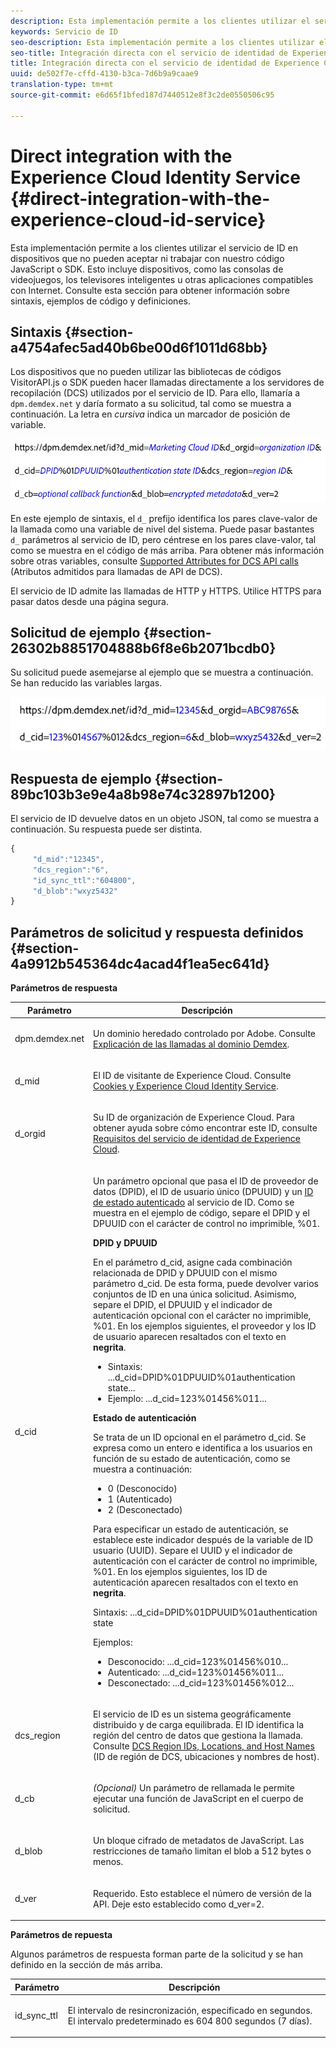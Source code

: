 ```yaml
---
description: Esta implementación permite a los clientes utilizar el servicio de ID en dispositivos que no pueden aceptar ni trabajar con nuestro código JavaScript o SDK. Esto incluye dispositivos, como las consolas de videojuegos, los televisores inteligentes u otras aplicaciones compatibles con Internet. Consulte esta sección para obtener información sobre sintaxis, ejemplos de código y definiciones.
keywords: Servicio de ID
seo-description: Esta implementación permite a los clientes utilizar el servicio de ID en dispositivos que no pueden aceptar ni trabajar con nuestro código JavaScript o SDK. Esto incluye dispositivos, como las consolas de videojuegos, los televisores inteligentes u otras aplicaciones compatibles con Internet. Consulte esta sección para obtener información sobre sintaxis, ejemplos de código y definiciones.
seo-title: Integración directa con el servicio de identidad de Experience Cloud
title: Integración directa con el servicio de identidad de Experience Cloud
uuid: de502f7e-cffd-4130-b3ca-7d6b9a9caae9
translation-type: tm+mt
source-git-commit: e6d65f1bfed187d7440512e8f3c2de0550506c95

---
```



# Direct integration with the Experience Cloud Identity Service {#direct-integration-with-the-experience-cloud-id-service}

Esta implementación permite a los clientes utilizar el servicio de ID en dispositivos que no pueden aceptar ni trabajar con nuestro código JavaScript o SDK. Esto incluye dispositivos, como las consolas de videojuegos, los televisores inteligentes u otras aplicaciones compatibles con Internet. Consulte esta sección para obtener información sobre sintaxis, ejemplos de código y definiciones.

## Sintaxis {#section-a4754afec5ad40b6be00d6f1011d68bb}

Los dispositivos que no pueden utilizar las bibliotecas de códigos VisitorAPI.js o SDK pueden hacer llamadas directamente a los servidores de recopilación (DCS) utilizados por el servicio de ID. Para ello, llamaría a `dpm.demdex.net` y daría formato a su solicitud, tal como se muestra a continuación. La letra en *cursiva* indica un marcador de posición de variable.

![](assets/directSyntax.png)

En este ejemplo de sintaxis, el `d_` prefijo identifica los pares clave-valor de la llamada como una variable de nivel del sistema. Puede pasar bastantes `d_` parámetros al servicio de ID, pero céntrese en los pares clave-valor, tal como se muestra en el código de más arriba. Para obtener más información sobre otras variables, consulte [Supported Attributes for DCS API calls](https://marketing.adobe.com/resources/help/en_US/aam/dcs-keys.html) (Atributos admitidos para llamadas de API de DCS).

El servicio de ID admite las llamadas de HTTP y HTTPS. Utilice HTTPS para pasar datos desde una página segura.

## Solicitud de ejemplo {#section-26302b8851704888b6f8e6b2071bcdb0}

Su solicitud puede asemejarse al ejemplo que se muestra a continuación. Se han reducido las variables largas.

![](assets/directExample.png)

## Respuesta de ejemplo {#section-89bc103b3e9e4a8b98e74c32897b1200}

El servicio de ID devuelve datos en un objeto JSON, tal como se muestra a continuación. Su respuesta puede ser distinta.

```js
{
     "d_mid":"12345",
     "dcs_region":"6",
     "id_sync_ttl":"604800",
     "d_blob":"wxyz5432"
}
```

## Parámetros de solicitud y respuesta definidos {#section-4a9912b545364dc4acad4f1ea5ec641d}

**Parámetros de respuesta**

<table id="table_C8FFA89AB74E4E31A6926CDE5CD54217"> 
 <thead> 
  <tr> 
   <th colname="col1" class="entry"> Parámetro </th> 
   <th colname="col2" class="entry"> Descripción </th> 
  </tr> 
 </thead>
 <tbody> 
  <tr> 
   <td colname="col1"> <p> <span class="codeph"> dpm.demdex.net</span> </p> </td> 
   <td colname="col2"> <p>Un dominio heredado controlado por <span class="keyword">Adobe</span>. Consulte <a href="https://marketing.adobe.com/resources/help/en_US/aam/demdex-calls.html" format="https" scope="external">Explicación de las llamadas al dominio Demdex</a>. </p> </td> 
  </tr> 
  <tr> 
   <td colname="col1"> <p> <span class="codeph"> d_mid</span> </p> </td> 
   <td colname="col2"> <p>El ID de visitante de Experience Cloud. Consulte <a href="../introduction/cookies.md" format="dita" scope="local"> Cookies y Experience Cloud Identity Service</a>. </p> </td> 
  </tr> 
  <tr> 
   <td colname="col1"> <p> <span class="codeph"> d_orgid</span> </p> </td> 
   <td colname="col2"> <p>Su ID de organización de Experience Cloud. Para obtener ayuda sobre cómo encontrar este ID, consulte <a href="../reference/requirements.md" format="dita" scope="local"> Requisitos del servicio de identidad de Experience Cloud</a>. </p> </td> 
  </tr> 
  <tr> 
   <td colname="col1"> <p> <span class="codeph"> d_cid</span> </p> </td> 
   <td colname="col2"> <p>Un parámetro opcional que pasa el ID de proveedor de datos (DPID), el ID de usuario único (DPUUID) y un <a href="../reference/authenticated-state.md" format="dita" scope="local">ID de estado autenticado</a> al servicio de ID. Como se muestra en el ejemplo de código, separe el DPID y el DPUUID con el carácter de control no imprimible, <span class="codeph">%01</span>. </p> <p> <b>DPID y DPUUID</b> </p> <p>En el parámetro <span class="codeph">d_cid</span>, asigne cada combinación relacionada de DPID y DPUUID con el mismo parámetro <span class="codeph">d_cid</span>. De esta forma, puede devolver varios conjuntos de ID en una única solicitud. Asimismo, separe el DPID, el DPUUID y el indicador de autenticación opcional con el carácter no imprimible, <span class="codeph">%01</span>. En los ejemplos siguientes, el proveedor y los ID de usuario aparecen resaltados con el texto en <b>negrita</b>. </p> 
    <ul id="ul_2E19D837296B40E9ACD096495CF711C5"> 
     <li id="li_5B94B057654440B99B989BA60E4ED053">Sintaxis: <span class="codeph">...d_cid=DPID%01DPUUID%01authentication state...</span> </li> 
     <li id="li_B07833EF51D54F088574B7B7F9FB841A">Ejemplo: <span class="codeph">...d_cid=123%01456%011...</span> </li> 
    </ul> <p> <b>Estado de autenticación</b> </p> <p>Se trata de un ID opcional en el parámetro <span class="codeph">d_cid</span>. Se expresa como un entero e identifica a los usuarios en función de su estado de autenticación, como se muestra a continuación: </p> 
    <ul id="ul_E2B36922B11C4AA2A9016B6E2DC9EDAA"> 
     <li id="li_31C018E3F9514B938C73EF40C436715F"> <span class="codeph"> 0</span> (Desconocido) </li> 
     <li id="li_1F125C3879324C2F8EF4613C0ECB5F02"> <span class="codeph"> 1</span> (Autenticado) </li> 
     <li id="li_EF6792D0115D407485079D5D7480D965"> <span class="codeph"> 2</span> (Desconectado) </li> 
    </ul> <p>Para especificar un estado de autenticación, se establece este indicador después de la variable de ID usuario (UUID). Separe el UUID y el indicador de autenticación con el carácter de control no imprimible, <span class="codeph">%01</span>. En los ejemplos siguientes, los ID de autenticación aparecen resaltados con el texto en <b>negrita</b>. </p> <p>Sintaxis: <span class="codeph">...d_cid=DPID%01DPUUID%01authentication state</span> </p> <p>Ejemplos: </p> 
    <ul id="ul_4C1054CE860A4D9C8DD85C2A8020C47F"> 
     <li id="li_AD4000BF3E0146C0BD37B1EC513EC314">Desconocido: <span class="codeph">...d_cid=123%01456%010...</span> </li> 
     <li id="li_B037D424AADA4D41BF29381A9602AE61">Autenticado: <span class="codeph">...d_cid=123%01456%011...</span> </li> 
     <li id="li_0410FCB9E60D4DD08E7898D814E1C3C9">Desconectado: <span class="codeph">...d_cid=123%01456%012...</span> </li> 
    </ul> </td> 
  </tr> 
  <tr> 
   <td colname="col1"> <p> <span class="codeph"> dcs_region</span> </p> </td> 
   <td colname="col2"> <p>El servicio de ID es un sistema geográficamente distribuido y de carga equilibrada. El ID identifica la región del centro de datos que gestiona la llamada. Consulte <a href="https://marketing.adobe.com/resources/help/en_US/aam/dcs-regions.html" format="https" scope="external">DCS Region IDs, Locations, and Host Names</a> (ID de región de DCS, ubicaciones y nombres de host). </p> </td> 
  </tr> 
  <tr> 
   <td colname="col1"> <p> <span class="codeph"> d_cb</span> </p> </td> 
   <td colname="col2"> <p> <i>(Opcional)</i> Un parámetro de rellamada le permite ejecutar una función de JavaScript en el cuerpo de solicitud. </p> </td> 
  </tr> 
  <tr> 
   <td colname="col1"> <p> <span class="codeph"> d_blob</span> </p> </td> 
   <td colname="col2"> <p>Un bloque cifrado de metadatos de JavaScript. Las restricciones de tamaño limitan el blob a 512 bytes o menos. </p> </td> 
  </tr> 
  <tr> 
   <td colname="col1"> <p> <span class="codeph"> d_ver</span> </p> </td> 
   <td colname="col2"> <p>Requerido. Esto establece el número de versión de la API. Deje esto establecido como <span class="codeph">d_ver=2</span>. </p> </td> 
  </tr> 
 </tbody> 
</table>

**Parámetros de repuesta**

Algunos parámetros de respuesta forman parte de la solicitud y se han definido en la sección de más arriba.

<table id="table_58D0E8876DDC4A81B1F24F845E87EC18"> 
 <thead> 
  <tr> 
   <th colname="col1" class="entry"> Parámetro </th> 
   <th colname="col2" class="entry"> Descripción </th> 
  </tr> 
 </thead>
 <tbody> 
  <tr> 
   <td colname="col1"> <p> <span class="codeph"> id_sync_ttl</span> </p> </td> 
   <td colname="col2"> <p>El intervalo de resincronización, especificado en segundos. El intervalo predeterminado es 604 800 segundos (7 días). </p> </td> 
  </tr> 
 </tbody> 
</table>

